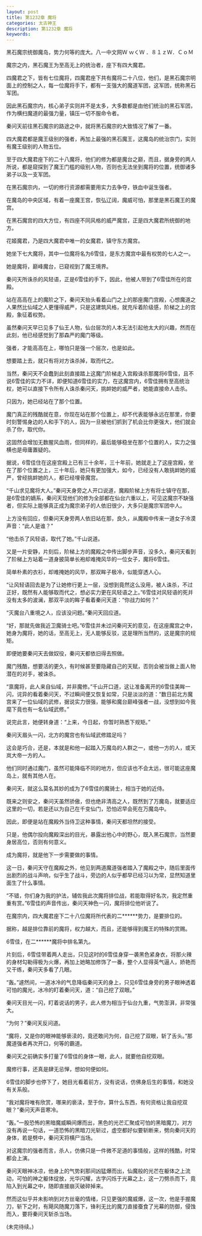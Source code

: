 ```yaml
---
layout: post
title: 第1232章 魔将
categories: 太古神王
description: 第1232章 魔将
keywords:
---
```


黑石魔宗统御魔岛，势力何等的庞大。八一中文网Ｗ ｗくＷ ．８１ｚＷ．ＣｏＭ

魔宗之内，黑石魔王为至高无上的统治者，座下有四大魔君。

四魔君之下，皆有七位魔将，四魔君座下共有魔将二十八位，他们，是黑石魔宗明面上的控制之人，每一位魔将手下，都有一支强大的魔道军团，这军团，统称黑石军团。

因此黑石魔宗内，核心弟子实则并不是太多，大多数都是由他们统治的黑石军团，作为横扫魔道的最强力量，镇压一切不服命令者。

秦问天前往黑石魔宗的路途之中，就将黑石魔宗的大致情况了解了一番。

四大魔君都是魔王级别的强者，再加上最强的黑石魔王，这魔岛的统治宗门，实则有魔王级别的人物五位。

至于四大魔君座下的二十八魔将，他们的修为都是魔台之巅，而且，据身旁的两人所说，都是窥探到了魔王门槛的级别人物，否则也无法坐到魔将的位置，统御诸多弟子以及一支军团。

在黑石魔宗内，一切的修行资源都需要用实力去争夺，铁血中诞生强者。

在魔岛的中央区域，有着一座魔王宫，恢弘辽阔，魔威可怕，那里是黑石魔王的魔宫。

在黑石魔宫的四大方位，有四座不同风格的威严魔宫，正是四大魔君所统御的地方。

花姬魔君，乃是四大魔君中唯一的女魔君，镇守东方魔宫。

她坐下七大魔将，其中一位魔将名为6雪佳，是东方魔宫中最有权势的七人之一。

她是魔将，巅峰魔台，已窥视到了魔王境界。

秦问天所诛杀的风轻语，正是6雪佳的手下，因此，他被人带到了6雪佳所在的宫殿。

站在高高在上的魔阶之下，秦问天抬头看着山门之上的那座魔门宫殿，心想魔道之人果然比仙域之人更懂得威严，只是这建筑风格，就充斥着阶级感，阶梯之上的宫殿，象征着权势。

虽然秦问天早已见多了仙王人物，仙台层次的人本无法引起他太大的兴趣，然而在此刻，他已经感觉到了那森严的魔门等级。

强者，才能高高在上，哪怕只是强一个层次，也是如此。

想要踏上去，就只有将对方诛杀掉，取而代之。

当然，秦问天不会蠢到此刻直接踏上这魔门阶梯走入宫殿诛杀那魔将6雪佳，且不说6雪佳的实力不详，即便知道6雪佳的实力，在这魔宫内，6雪佳拥有至高统治权，她可以直接下令所有人诛杀秦问天，挑衅她的威严者，她能直接命人击杀。

只因为，她已经站在了那个位置。

魔门真正的残酷就在意，你现在站在那个位置上，却不代表能够永远在那里，你要时刻警惕身边的人和手下的人，因为一旦被他们抓到了机会比你更强大，他们就会杀了你，取代你。

这固然会增加无数腥风血雨，但同样的，最后能够稳坐在那个位置的人，实力之强横也是毋庸置疑的。

据说，6雪佳住在这座宫殿上已有三十余年，三十年前，她就走上了这座宫殿，坐在了那个位置之上，三十年后，她只有更加强大，如今，已经没有人敢挑衅她的威严，曾经挑衅她的人，都已经埋骨魔宫。

“千山求见魔将大人。”秦问天身旁之人开口说道，魔殿阶梯上方有将士镇守在那，是6雪佳的嫡系，秦问天现他们的修为全部都在仙台六重以上，可见这魔宗不缺强者，但实际上能够真正成为魔宗弟子的人依旧很少，大多只是魔宗军团中人。

上方没有回应，但秦问天身旁两人依旧站在那，良久，从魔殿中传来一道女子冷漠声音：“此人是谁？”

“他击杀了风轻语，取代了她。”千山说道。

又是一片安静，片刻后，阶梯上方的魔殿之中传出脚步声音，没多久，秦问天看到了阶梯上方站着一道身披简单长袍却难掩风华的一位女子，魔将6雪佳。

简单朴素的衣衫，却难掩她的风华，那双眸子极冷，似能穿透人心。

“让风轻语回去是为了让她修行更上一层，没想到竟然这么没用，被人诛杀，不过正好，既然有人能够取而代之，想必实力更在风轻语之上。”6雪佳对风轻语的死并没有太多的波澜，那双平淡的眸子看着秦问天道：“你战力如何？”

“灭魔台八重境之人，应该没问题。”秦问天回应道。

“好，那就先做我近卫魔骑士吧。”6雪佳并未过问秦问天的意见，在这座魔宫之中，她身为魔将，她的话，至高无上，无人能够反驳，这是理所当然的，这是魔宗的规矩。

即便她要秦问天去做奴役，秦问天都依旧得去照做。

魔门残酷，想要活的更久，有时候甚至要隐藏自己的天赋，否则会被当做上面人物潜在的对手，被诛杀。

“禀魔将，此人来自仙域，并非魔修。”千山开口道，这让准备离开的6雪佳美眸一闪，诧异的看着秦问天，不过瞬间便又恢复如常，只是淡淡的道：“数日前北方魔宫来了一位仙域的武修，据说实力很强，能够和魔台巅峰强者一战，没想到如今我麾下竟也有一名仙域武修。”

说完此言，她便转身道：“上来，今日起，你暂时熟悉下规矩。”

秦问天眉头一闪，北方的魔宫也有仙域武修踏足吗？

这会是巧合，还是，本就是和他一起踏入万魔岛的人群之一，或他一方的人，或天岚大帝一方的人。

他们同时通过魔门，虽然可能降临不同的地方，但应该也不会太远，很可能这座魔岛上，就有其他人在。

秦问天，就这么莫名其妙的成为了6雪佳的魔骑士，相当于她的近侍。

既来之则安之，秦问天虽然骄傲，但也绝非清高之人，既然到了万魔岛，就要适应这里的一切，若是还以为自己在千变仙门，恐怕迟早会死在万魔岛中。

因此，即便是站在魔殿外当侍卫这种事情，秦问天都坦然的接受。

只是，他偶尔投向魔殿深出的目光，暴露出他心中的野心，既入黑石魔宗，当然要身居高位，否则有何意义。

成为魔将，就是他下一步需要做的事情。

这一日，秦问天守在魔殿之外，他见到两道魔道强者踏入了魔殿之中，随后里面传出剧烈的战斗声响，似乎生了战斗，旁边的人似乎都早已经习以为常，显然知道里面生了什么事情。

“不错，你们身为我的护法，辅佐我此次魔将排位战，若能取得好名次，我定然重重有赏。”6雪佳的声音传出，秦问天神色一闪，魔将排位他听说了。

在魔宗内，四大魔君座下二十八位魔将所代表的二******势力，是要排位的。

据称，越是排位靠前的魔将，权力越大，而且，还能够得到魔王的特殊的赏赐。

6雪佳，在二******魔将中排名第九。

片刻后，6雪佳带着两人走出，只见这时的6雪佳身穿一袭黑色紧身衣，将那火辣的身材勾勒得极为火爆，再加上她略加修饰了一番，整个人显得英气逼人，娇艳而又干练，秦问天多看了几眼。

“轰。”遽然间，一道冰冷的气息降临秦问天的身上，只见6雪佳身旁的男子眼神透着可怕的魔光，冰冷的盯着秦问天，道：“自己挖了双眼。”

秦问天目光一闪，盯着说话的男子，此人修为相当于仙台九重，气势澎湃，非常强大。

“为何？”秦问天反问道。

“魔将，又是你的眼神能够亵渎的，竟还敢问为何，自己挖了双眼，斩了舌头。”那魔道强者再次开口，何等的霸道。

秦问天之前确实多打量了6雪佳的身体一眼，此人，就要他自挖双眼。

魔修行事，还真是肆无忌惮，想如何便如何。

6雪佳的脚步也停下了，她目光看着前方，没有说话，仿佛身后生的事情，和她没有关系般。

“我对魔将唯有欣赏，哪来的亵渎，至于你，算什么东西，有何资格让我自挖双眼？”秦问天声音寒冷。

“轰。”一股恐怖的黑暗魔威瞬间爆而出，黑色的光芒汇聚成可怕的黑暗魔刀，对方没有再说一句话，一道恐怖的黑暗刀光斩过，虚空都好似要斩断来，劈向秦问天的身体，若是劈中，秦问天将横尸当场。

对这魔宗的强者而言，杀人，仿佛只是一件微不足道的事情般，这样的残酷，时常都会上演。

秦问天眼神冰凉，他身上的气势刹那间凶猛爆而出，仙魔般的光芒在躯体之上流动，可怕的神之躯体绽放，光华闪耀，古字闪烁于光幕之上，这一刀劈杀而下，竟陷入到光幕之中，随即直接崩灭破碎掉来。

然而这似乎并未影响到对方丝毫的情绪，只见更强的魔威爆，这一次，他是手握魔刀，斩下之时，有飓风随魔刀落下，锋利无比的魔刀直接蚕食了光幕的防御，侵蚀而入，要将秦问天斩杀当场。

(未完待续。)
